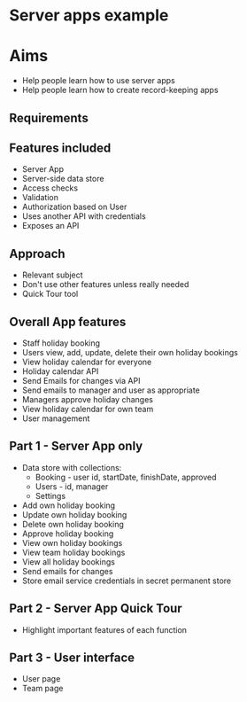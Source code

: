 Server apps example
===================

Aims
====

- Help people learn how to use server apps
- Help people learn how to create record-keeping apps

Requirements
------------

## Features included
- Server App
- Server-side data store
- Access checks
- Validation
- Authorization based on User
- Uses another API with credentials
- Exposes an API

## Approach
- Relevant subject
- Don't use other features unless really needed
- Quick Tour tool

## Overall App features
- Staff holiday booking
- Users view, add, update, delete their own holiday bookings
- View holiday calendar for everyone
- Holiday calendar API
- Send Emails for changes via API
- Send emails to manager and user as appropriate
- Managers approve holiday changes
- View holiday calendar for own team
- User management

## Part 1 - Server App only
- Data store with collections:
  - Booking - user id, startDate, finishDate, approved
  - Users - id, manager
  - Settings
- Add own holiday booking
- Update own holiday booking
- Delete own holiday booking
- Approve holiday booking
- View own holiday bookings
- View team holiday bookings
- View all holiday bookings
- Send emails for changes
- Store email service credentials in secret permanent store

## Part 2 - Server App Quick Tour
- Highlight important features of each function

## Part 3 - User interface
- User page
- Team page




